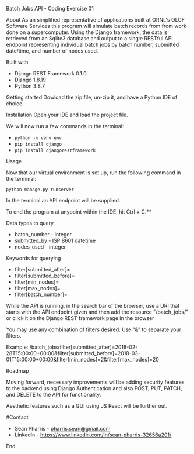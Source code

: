 Batch Jobs API - Coding Exercise 01


About
As an simplified representative of applications built at ORNL's OLCF Software Services this program will simulate batch records from from work done on a supercomputer. Using the Django framework, the data is retrieved from an Sqlite3 database and output to a single RESTful API endpoint representing individual batch jobs by batch number, submitted date/time, and number of nodes used.

Built with
* Django REST Framework 0.1.0
* Django 1.8.19
* Python 3.8.7

Getting started
Dowload the zip file, un-zip it, and have a Python IDE of choice.

Installation
Open your IDE and load the project file.

We will now run a few commands in the terminal:

- `python -m venv env`
- `pip install django`
- `pip install djangorestframework`



Usage

Now that our virtual environment is set up,
run the following command in the terminal:

`python manage.py runserver`

In the terminal an API endpoint will be supplied.

To end the program at anypoint within the IDE, hit Ctrl + C.**

Data types to query
- batch_number - Integer
- submitted_by - ISP 8601 datetime
- nodes_used - integer

Keywords for querying
- filter[submitted_after]= 
- filter[submitted_before]=
- filter[min_nodes]=
- filter[max_nodes]=
- filter[batch_number]=

While the API is running, in the search bar of the browser, use a URI that starts with the API endpoint given and then
add the resource "/batch_jobs/" or click it on the Django REST framework page in the browser

You may use any combination of filters desired. Use "&" to separate your filters.

Example: /batch_jobs/filter[submitted_after]=2018-02-28T15:00:00+00:00&filter[submitted_before]=2018-03-01T15:00:00+00:00&filter[min_nodes]=2&filter[max_nodes]=20

Roadmap

Moving forward, necessary improvements will be adding security features to the backend using Django Authentication
and also POST, PUT, PATCH, and DELETE to the API for functionality.

Aesthetic features such as a GUI using JS React will be further out.

#Contact

* Sean Pharris - pharris.sean@gmail.com
* LinkedIn - https://www.linkedin.com/in/sean-pharris-32656a201/

End
